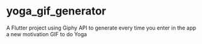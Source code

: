 # yoga_gif_generator

A Flutter project using Giphy API to generate every time you enter in the app a new motivation GIF to do Yoga
